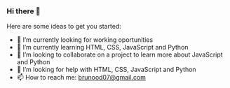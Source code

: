 ### Hi there 👋

Here are some ideas to get you started:

- 🔭 I’m currently looking for working oportunities
- 🌱 I’m currently learning HTML, CSS, JavaScript and Python
- 👯 I’m looking to collaborate on a project to learn more about JavaScript and Python
- 🤔 I’m looking for help with HTML, CSS, JavaScript and Python
- 📫 How to reach me: brunood07@gmail.com

